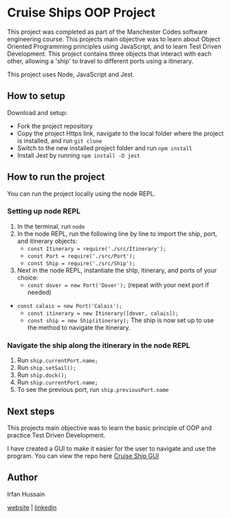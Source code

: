 # Cruise Ships OOP Project

<p>This project was completed as part of the Manchester Codes software engineering course. This projects main objective was to learn about Object Oriented Programming principles using JavaScript, and to learn Test Driven Development.
This project contains three objects that interact with each other, allowing a 'ship' to travel to different ports using a itinerary.</p>

<p>This project uses Node, JavaScript and Jest.

## How to setup

Download and setup: 
* Fork the project repository
* Copy the project Https link, navigate to the local folder where the project is installed, and run ``git clone`` 
* Switch to the new installed project folder and run ``npm install``
* Install Jest by running ``npm install -D jest``


## How to run the project

You can run the project locally using the node REPL.

### Setting up node REPL
1. In the terminal, run ``node``
2. In the node REPL, run the following line by line to import the ship, port, and itinerary objects:
	*  ``const Itinerary = require('./src/Itinerary');``
	* ``const Port = require('./src/Port');``
	* ``const Ship = require('./src/Ship');``
3. Next in the node REPL, instantiate the shIp, itinerary, and ports of your choice:
	* ``const dover = new Port('Dover');`` (repeat with your next port if needed)
  * ``const calais = new Port('Calais');``
	* ``const itinerary = new Itinerary([dover, calais]);``
	* ``const ship = new Ship(itinerary);``
 The ship is now set up to use the method to navigate the itinerary.
 
### Navigate the ship along the itinerary in the node REPL

1. Run ``ship.currentPort.name;``
2. Run ``ship.setSail();``
3. Run ``ship.dock();``
4. Run ``ship.currentPort.name;``
5. To see the previous port, run ``ship.previousPort.name``


## Next steps

<p> This projects main objective was to learn the basic principle of OOP and practice Test Driven Development.</p>

<p> I have created a GUI to make it easier for the user to navigate and use the program. You can view the repo here <a href="https://github.com/Irfanh185/cruise-ships-gui">Cruise Ship GUI</a></p>


## Author

Irfan Hussain

[website](https://irfanh185.github.io/portfolio-mcr-1/) | [linkedin](https://www.linkedin.com/in/irfan-hussain/)
